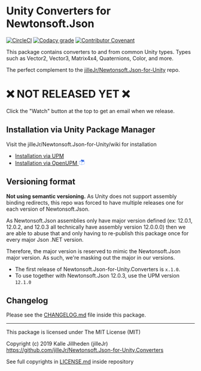 # Unity Converters for Newtonsoft.Json

[![CircleCI](https://img.shields.io/circleci/build/gh/jilleJr/Newtonsoft.Json-for-Unity.Converters/master?logo=circleci&style=flat-square)](https://circleci.com/gh/jilleJr/Newtonsoft.Json-for-Unity.Converters)
[![Codacy grade](https://img.shields.io/codacy/grade/de7041b5f9f9415a8add975d1b8a9fcf?logo=codacy&style=flat-square)](https://www.codacy.com/manual/jilleJr/Newtonsoft.Json-for-Unity.Converters?utm_source=github.com&amp;utm_medium=referral&amp;utm_content=jilleJr/Newtonsoft.Json-for-Unity.Converters&amp;utm_campaign=Badge_Grade)
[![Contributor Covenant](https://img.shields.io/badge/Contributor%20Covenant-v2.0%20adopted-ff69b4.svg?style=flat-square)](/CODE_OF_CONDUCT.md)

This package contains converters to and from common Unity types. Types such as
Vector2, Vector3, Matrix4x4, Quaternions, Color, and more.

The perfect complement to the [jilleJr/Newtonsoft.Json-for-Unity][jillejr.newtonsoft.json-for-unity] repo.

# ❌ NOT RELEASED YET ❌

Click the "Watch" button at the top to get an email when we release.

## Installation via Unity Package Manager

Visit the jilleJr/Newtonsoft.Json-for-Unity/wiki for installation

- [Installation via <abbr title="UPM: Unity Package Manager, included in Unity since 2018.1+">UPM</abbr>][wiki-Install-Converters-via-UPM]
- [Installation via <abbr title="OpenUPM: A very popular open source Unity package registry for UPM packages">OpenUPM</abbr> ![OpenUPM icon](Doc/images/openupm-icon-16.png)][wiki-Install-Converters-via-OpenUPM]

## Versioning format

**Not using semantic versioning.** As Unity does not support assembly binding
redirects, this repo was forced to have multiple releases one for each version
of Newtonsoft.Json.

As Newtonsoft.Json assemblies only have major version defined
(ex: 12.0.1, 12.0.2, and 12.0.3 all technically have assembly version 12.0.0.0)
then we are able to abuse that and only having to re-publish this package once
for every major Json .NET version.

Therefore, the major version is reserved to mimic the Newtonsoft.Json major
version. As such, we're masking out the major in our versions.

- The first release of Newtonsoft.Json-for-Unity.Converters is `x.1.0`.
- To use together with Newtonsoft.Json 12.0.3, use the UPM version `12.1.0`

## Changelog

Please see the [CHANGELOG.md][changelog.md] file inside this package.

---

This package is licensed under The MIT License (MIT)

Copyright (c) 2019 Kalle Jillheden (jilleJr)  
<https://github.com/jilleJr/Newtonsoft.Json-for-Unity.Converters>

See full copyrights in [LICENSE.md][license.md] inside repository

[license.md]: /LICENSE.md
[changelog.md]: /CHANGELOG.md
[jillejr.newtonsoft.json-for-unity]: https://github.com/jilleJr/Newtonsoft.Json-for-Unity#readme
[wiki-Install-Converters-via-UPM]: https://github.com/jilleJr/Newtonsoft.Json-for-Unity/wiki/Install-Converters-via-UPM
[wiki-Install-Converters-via-OpenUPM]: https://github.com/jilleJr/Newtonsoft.Json-for-Unity/wiki/Install-Converters-via-OpenUPM
